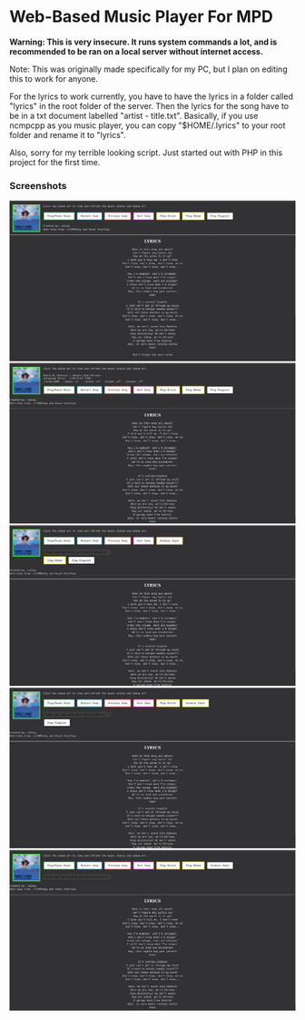# Web-Based Music Player For MPD

**Warning: This is very insecure. It runs system commands a lot, and is recommended to be ran on a local server without internet access.**

Note: This was originally made specifically for my PC, but I plan on editing this to work for anyone.

For the lyrics to work currently, you have to have the lyrics in a folder called "lyrics" in the root folder of the server. Then the lyrics for the song have to be in a txt document labelled "artist - title.txt". Basically, if you use ncmpcpp as you music player, you can copy "$HOME/.lyrics" to your root folder and rename it to "lyrics".

Also, sorry for my terrible looking script. Just started out with PHP in this project for the first time.

### Screenshots

![Overview](/Screenshots/Overview.png?raw=true "Overview")
![Music Status](/Screenshots/Music%20Status.png?raw=true "Music Status")
![Play Artist](/Screenshots/Play%20Artist.png?raw=true "Play Artist")
![Play Album](/Screenshots/Play%20Album.png?raw=true "Play Album")
![Play Playlist](/Screenshots/Play%20Playlist.png?raw=true "Play Playlist")
